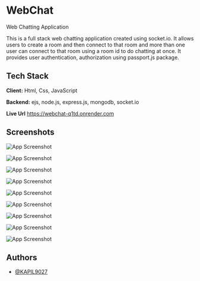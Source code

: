 
# WebChat
Web Chatting Application

This is a full stack web chatting application created using socket.io. It allows users to create a room and then connect to that room and  more than one user can connect to that room using a room id to do chatting at once. It provides user authentication, authorization using passport.js package.


## Tech Stack

**Client:** Html, Css, JavaScript

**Backend:** ejs, node.js, express.js, mongodb, socket.io

**Live Url** https://webchat-q1td.onrender.com

## Screenshots

![App Screenshot](https://user-images.githubusercontent.com/76560065/217825732-c5ea2fb0-4e88-4fce-adba-4f19c067705a.png)

![App Screenshot](https://user-images.githubusercontent.com/76560065/217826048-8d58c0bf-eeab-4576-8b55-09ef892fb8fc.png)

![App Screenshot](https://user-images.githubusercontent.com/76560065/217826982-25101a68-ce66-465a-b025-44fcaf3708a3.png)

![App Screenshot](https://user-images.githubusercontent.com/76560065/217827803-900bc5c7-8a68-492a-8dff-d60af6fce535.png)

![App Screenshot](https://user-images.githubusercontent.com/76560065/217828123-6010b5bd-3265-4e2e-954b-a79073c85098.png)

![App Screenshot](https://user-images.githubusercontent.com/76560065/217828304-cc6834a6-08f1-4681-a21c-f54f1ebd58c7.png)

![App Screenshot](https://user-images.githubusercontent.com/76560065/217828677-ad0d405f-869f-4460-84c2-9e28ab0dbfe5.png)

![App Screenshot](https://user-images.githubusercontent.com/76560065/217829286-0b254e97-b714-46d9-a060-473e662cefd2.png)

![App Screenshot](https://user-images.githubusercontent.com/76560065/217829396-087f0183-aa8d-40ff-aedb-88f29d424d66.png)


## Authors

- [@KAPIL9027](https://www.github.com/KAPIL9027)


